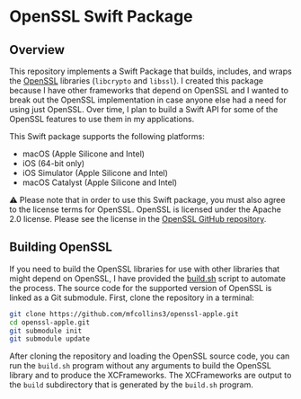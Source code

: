 # OpenSSL Swift Package

## Overview

This repository implements a Swift Package that builds, includes, and wraps the [OpenSSL](https://www.openssl.org) libraries (`libcrypto` and `libssl`). I created this package because I have other frameworks that depend on OpenSSL and I wanted to break out the OpenSSL implementation in case anyone else had a need for using just OpenSSL. Over time, I plan to build a Swift API for some of the OpenSSL features to use them in my applications.

This Swift package supports the following platforms:

* macOS (Apple Silicone and Intel)
* iOS (64-bit only)
* iOS Simulator (Apple Silicone and Intel)
* macOS Catalyst (Apple Silicone and Intel)

:warning: Please note that in order to use this Swift package, you must also agree to the license terms for OpenSSL. OpenSSL is licensed under the Apache 2.0 license. Please see the license in the [OpenSSL GitHub repository](https://github.com/openssl/openssl/blob/openssl-3.0.7/LICENSE.txt).

## Building OpenSSL

If you need to build the OpenSSL libraries for use with other libraries that might depend on OpenSSL, I have provided the [build.sh](build.sh) script to automate the process. The source code for the supported version of OpenSSL is linked as a Git submodule. First, clone the repository in a terminal:

```sh
git clone https://github.com/mfcollins3/openssl-apple.git
cd openssl-apple.git
git submodule init
git submodule update
```

After cloning the repository and loading the OpenSSL source code, you can run the `build.sh` program without any arguments to build the OpenSSL library and to produce the XCFrameworks. The XCFrameworks are output to the `build` subdirectory that is generated by the `build.sh` program.

